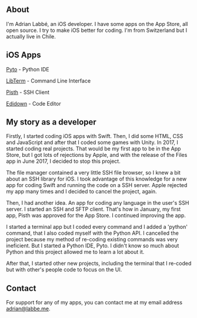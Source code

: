 ## About

I'm Adrian Labbé, an iOS developer. I have some apps on the App Store, all open source. I try to make iOS better for coding. I'm from Switzerland but I actually live in Chile.

## iOS Apps

[Pyto](https://pyto.app) - Python IDE

[LibTerm](https://libterm.app) - Command Line Interface

[Pisth](https://pisth.app) - SSH Client

[Edidown](https://edidown.app) - Code Editor

## My story as a developer

Firstly, I started coding iOS apps with Swift. Then, I did some HTML, CSS and JavaScript and after that I coded some games with Unity. In 2017, I started coding real projects. That would be my first app to be in the App Store, but I got lots of rejections by Apple, and with the release of the Files app in June 2017, I decided to stop this project. 

The file manager contained a very little SSH file browser, so I knew a bit about an SSH library for iOS. I took advantage of this knowledge for a new app for coding Swift and running the code on a SSH server. Apple rejected my app many times and I decided to cancel the project, again.

Then, I had another idea.
An app for coding any language in the user's SSH server. I started an SSH and SFTP client. That's how in January, my first app, Pisth was approved for the App Store. I continued improving the app. 

I started a terminal app but I coded every command and I added a 'python' command, that I also coded myself with the Python API. I cancelled the project because my method of re-coding existing commands was very ineficient. But I started a Python IDE, Pyto. I didn't know so much about Python and this project allowed me to learn a lot about it. 

After that, I started other new projects, including the terminal that I re-coded but with other's people code to focus on the UI. 

## Contact

For support for any of my apps, you can contact me at my email address [adrian@labbe.me](mailto:adrian@labbe.me).
